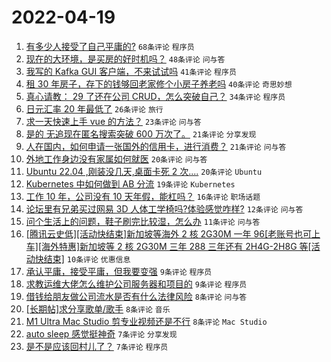 # 2022-04-19

1. [有多少人接受了自己平庸的?](https://www.v2ex.com/t/847840) `68条评论` `程序员`
1. [现在的大环境，是买房的好时机吗？](https://www.v2ex.com/t/847830) `48条评论` `问与答`
1. [我写的 Kafka GUI 客户端，不来试试吗](https://www.v2ex.com/t/847796) `41条评论` `程序员`
1. [租 30 年房子，存下的钱够回老家修个小房子养老吗](https://www.v2ex.com/t/847837) `40条评论` `奇思妙想`
1. [真心请教： 29 了还在公司 CRUD，怎么突破自己？](https://www.v2ex.com/t/847815) `34条评论` `程序员`
1. [日元汇率 20 年最低了](https://www.v2ex.com/t/847826) `26条评论` `旅行`
1. [求一天快速上手 vue 的方法？](https://www.v2ex.com/t/847805) `23条评论` `问与答`
1. [是的 无追现在匿名搜索突破 600 万次了。](https://www.v2ex.com/t/847842) `21条评论` `分享发现`
1. [人在国内，如何申请一张国外的信用卡，进行消费？](https://www.v2ex.com/t/847829) `21条评论` `问与答`
1. [外地工作身边没有家属如何就医](https://www.v2ex.com/t/847855) `20条评论` `问与答`
1. [Ubuntu 22.04 ,刚装没几天,桌面卡死 2 次....](https://www.v2ex.com/t/847838) `20条评论` `Ubuntu`
1. [Kubernetes 中如何做到 AB 分流](https://www.v2ex.com/t/847814) `19条评论` `Kubernetes`
1. [工作 10 年，公司没有 10 天年假，能杠吗？](https://www.v2ex.com/t/847801) `16条评论` `职场话题`
1. [论坛里有兄弟买过网易 3D 人体工学椅吗?体验感觉咋样?](https://www.v2ex.com/t/847832) `12条评论` `问与答`
1. [问个生活上的问题，鞋子刷完比较湿，怎么办](https://www.v2ex.com/t/847861) `11条评论` `问与答`
1. [[腾讯云史低][活动快结束]新加坡等海外 2 核 2G30M 一年 96[老账号也可上车][海外特惠]新加坡等 2 核 2G30M 三年 288 三年还有 2H4G-2H8G 等[活动快结束]](https://www.v2ex.com/t/847807) `10条评论` `优惠信息`
1. [承认平庸，接受平庸，但我要变强](https://www.v2ex.com/t/847870) `9条评论` `程序员`
1. [求教运维大佬怎么维护公司服务器和项目的](https://www.v2ex.com/t/847860) `9条评论` `程序员`
1. [借钱给朋友做公司流水是否有什么法律风险](https://www.v2ex.com/t/847828) `8条评论` `问与答`
1. [[长期帖]求分享歌单/歌手](https://www.v2ex.com/t/847822) `8条评论` `音乐`
1. [M1 Ultra Mac Studio 剪专业视频还是不行](https://www.v2ex.com/t/847800) `8条评论` `Mac Studio`
1. [auto sleep 感觉挺神奇](https://www.v2ex.com/t/847839) `7条评论` `分享发现`
1. [是不是应该回村儿了？](https://www.v2ex.com/t/847873) `7条评论` `程序员`
